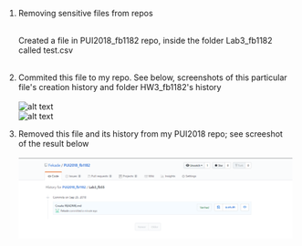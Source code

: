 
1. Removing sensitive files from repos</br></br>

   Created a file in PUI2018_fb1182 repo, inside the folder Lab3_fb1182 called test.csv</br></br>

2. Commited this file to my repo. See below, screenshots of this particular file's creation history and folder HW3_fb1182's history</br></br>
![alt text](imgs/test.png)</br>
![alt text](imgs/hitory.png)</br>

3. Removed this file and its history from my PUI2018 repo; see screeshot of the result below </br></br>
![alt text](imgs/repo_history.png)
